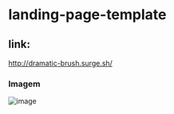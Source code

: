 # landing-page-template
## link: 
http://dramatic-brush.surge.sh/

### Imagem

![image](https://user-images.githubusercontent.com/69652623/174404005-8529d6ff-0848-438c-9769-a1ca3d50bc83.png)

